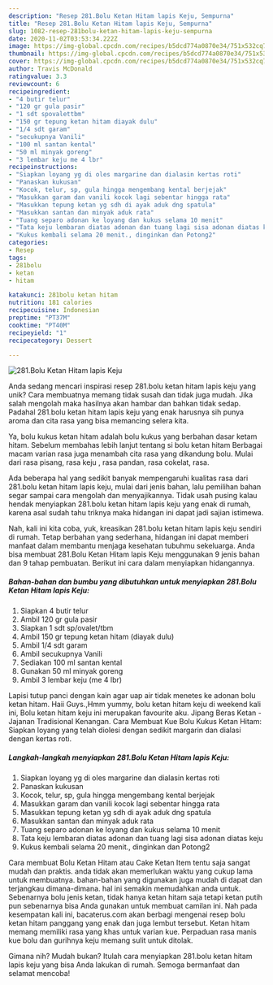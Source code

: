 ```yaml
---
description: "Resep 281.Bolu Ketan Hitam lapis Keju, Sempurna"
title: "Resep 281.Bolu Ketan Hitam lapis Keju, Sempurna"
slug: 1082-resep-281bolu-ketan-hitam-lapis-keju-sempurna
date: 2020-11-02T03:53:34.222Z
image: https://img-global.cpcdn.com/recipes/b5dcd774a0870e34/751x532cq70/281bolu-ketan-hitam-lapis-keju-foto-resep-utama.jpg
thumbnail: https://img-global.cpcdn.com/recipes/b5dcd774a0870e34/751x532cq70/281bolu-ketan-hitam-lapis-keju-foto-resep-utama.jpg
cover: https://img-global.cpcdn.com/recipes/b5dcd774a0870e34/751x532cq70/281bolu-ketan-hitam-lapis-keju-foto-resep-utama.jpg
author: Travis McDonald
ratingvalue: 3.3
reviewcount: 6
recipeingredient:
- "4 butir telur"
- "120 gr gula pasir"
- "1 sdt spovalettbm"
- "150 gr tepung ketan hitam diayak dulu"
- "1/4 sdt garam"
- "secukupnya Vanili"
- "100 ml santan kental"
- "50 ml minyak goreng"
- "3 lembar keju me 4 lbr"
recipeinstructions:
- "Siapkan loyang yg di oles margarine dan dialasin kertas roti"
- "Panaskan kukusan"
- "Kocok, telur, sp, gula hingga mengembang kental berjejak"
- "Masukkan garam dan vanili kocok lagi sebentar hingga rata"
- "Masukkan tepung ketan yg sdh di ayak aduk dng spatula"
- "Masukkan santan dan minyak aduk rata"
- "Tuang separo adonan ke loyang dan kukus selama 10 menit"
- "Tata keju lembaran diatas adonan dan tuang lagi sisa adonan diatas keju"
- "Kukus kembali selama 20 menit., dinginkan dan Potong2"
categories:
- Resep
tags:
- 281bolu
- ketan
- hitam

katakunci: 281bolu ketan hitam 
nutrition: 181 calories
recipecuisine: Indonesian
preptime: "PT37M"
cooktime: "PT40M"
recipeyield: "1"
recipecategory: Dessert

---
```



![281.Bolu Ketan Hitam lapis Keju](https://img-global.cpcdn.com/recipes/b5dcd774a0870e34/751x532cq70/281bolu-ketan-hitam-lapis-keju-foto-resep-utama.jpg)

Anda sedang mencari inspirasi resep 281.bolu ketan hitam lapis keju yang unik? Cara membuatnya memang tidak susah dan tidak juga mudah. Jika salah mengolah maka hasilnya akan hambar dan bahkan tidak sedap. Padahal 281.bolu ketan hitam lapis keju yang enak harusnya sih punya aroma dan cita rasa yang bisa memancing selera kita.

Ya, bolu kukus ketan hitam adalah bolu kukus yang berbahan dasar ketam hitam. Sebelum membahas lebih lanjut tentang si bolu ketan hitam Berbagai macam varian rasa juga menambah cita rasa yang dikandung bolu. Mulai dari rasa pisang, rasa keju , rasa pandan, rasa cokelat, rasa.

Ada beberapa hal yang sedikit banyak mempengaruhi kualitas rasa dari 281.bolu ketan hitam lapis keju, mulai dari jenis bahan, lalu pemilihan bahan segar sampai cara mengolah dan menyajikannya. Tidak usah pusing kalau hendak menyiapkan 281.bolu ketan hitam lapis keju yang enak di rumah, karena asal sudah tahu triknya maka hidangan ini dapat jadi sajian istimewa.


Nah, kali ini kita coba, yuk, kreasikan 281.bolu ketan hitam lapis keju sendiri di rumah. Tetap berbahan yang sederhana, hidangan ini dapat memberi manfaat dalam membantu menjaga kesehatan tubuhmu sekeluarga. Anda bisa membuat 281.Bolu Ketan Hitam lapis Keju menggunakan 9 jenis bahan dan 9 tahap pembuatan. Berikut ini cara dalam menyiapkan hidangannya.

<!--inarticleads1-->

##### Bahan-bahan dan bumbu yang dibutuhkan untuk menyiapkan 281.Bolu Ketan Hitam lapis Keju:

1. Siapkan 4 butir telur
1. Ambil 120 gr gula pasir
1. Siapkan 1 sdt sp/ovalet/tbm
1. Ambil 150 gr tepung ketan hitam (diayak dulu)
1. Ambil 1/4 sdt garam
1. Ambil secukupnya Vanili
1. Sediakan 100 ml santan kental
1. Gunakan 50 ml minyak goreng
1. Ambil 3 lembar keju (me 4 lbr)


Lapisi tutup panci dengan kain agar uap air tidak menetes ke adonan bolu ketan hitam. Haii Guys.,Hmm yummy, bolu ketan hitam keju di weekend kali ini, Bolu ketan hitam keju ini merupakan favourite aku. Jipang Beras Ketan - Jajanan Tradisional Kenangan. Cara Membuat Kue Bolu Kukus Ketan Hitam: Siapkan loyang yang telah diolesi dengan sedikit margarin dan dialasi dengan kertas roti. 

<!--inarticleads2-->

##### Langkah-langkah menyiapkan 281.Bolu Ketan Hitam lapis Keju:

1. Siapkan loyang yg di oles margarine dan dialasin kertas roti
1. Panaskan kukusan
1. Kocok, telur, sp, gula hingga mengembang kental berjejak
1. Masukkan garam dan vanili kocok lagi sebentar hingga rata
1. Masukkan tepung ketan yg sdh di ayak aduk dng spatula
1. Masukkan santan dan minyak aduk rata
1. Tuang separo adonan ke loyang dan kukus selama 10 menit
1. Tata keju lembaran diatas adonan dan tuang lagi sisa adonan diatas keju
1. Kukus kembali selama 20 menit., dinginkan dan Potong2


Cara membuat Bolu Ketan Hitam atau Cake Ketan Item tentu saja sangat mudah dan praktis. anda tidak akan memerlukan waktu yang cukup lama untuk membuatnya. bahan-bahan yang digunakan juga mudah di dapat dan terjangkau dimana-dimana. hal ini semakin memudahkan anda untuk. Sebenarnya bolu jenis ketan, tidak hanya ketan hitam saja tetapi ketan putih pun sebenarnya bisa Anda gunakan untuk membuat camilan ini. Nah pada kesempatan kali ini, bacaterus.com akan berbagi mengenai resep bolu ketan hitam panggang yang enak dan juga lembut tersebut. Ketan hitam memang memiliki rasa yang khas untuk varian kue. Perpaduan rasa manis kue bolu dan gurihnya keju memang sulit untuk ditolak. 

Gimana nih? Mudah bukan? Itulah cara menyiapkan 281.bolu ketan hitam lapis keju yang bisa Anda lakukan di rumah. Semoga bermanfaat dan selamat mencoba!
